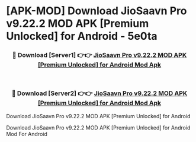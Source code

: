 # [APK-MOD] Download JioSaavn Pro v9.22.2 MOD APK [Premium Unlocked] for Android - 5e0ta


<div align="center">
<h3>🔴 Download [Server1] 👉👉 <a href="https://apk-comot.site?title=JioSaavn_Pro_v9.22.2_MOD_APK_[Premium_Unlocked]_for_Android">JioSaavn Pro v9.22.2 MOD APK [Premium Unlocked] for Android Mod Apk</a></h3><br>
<h3>🔴 Download [Server2] 👉👉 <a href="https://apk-comot.site?title=JioSaavn_Pro_v9.22.2_MOD_APK_[Premium_Unlocked]_for_Android">JioSaavn Pro v9.22.2 MOD APK [Premium Unlocked] for Android Mod Apk</a></h3>
</div>



Download JioSaavn Pro v9.22.2 MOD APK [Premium Unlocked] for Android 

Download JioSaavn Pro v9.22.2 MOD APK [Premium Unlocked] for Android Mod For Android